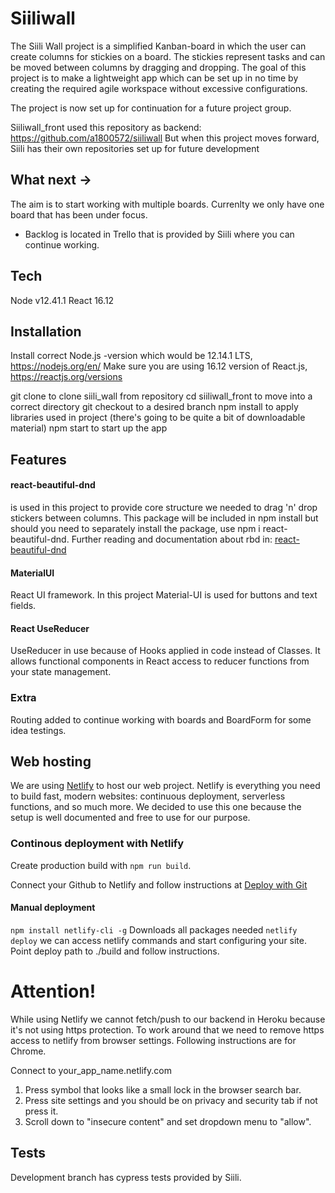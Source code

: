 # Siiliwall
The Siili Wall project is a simplified Kanban-board in which the user can create columns for stickies on a board. The stickies represent tasks and can be moved between columns by dragging and dropping. The goal of this project is to make a lightweight app which can be set up in no time by creating the required agile workspace without excessive configurations.

The project is now set up for continuation for a future project group.

Siiliwall_front used this repository as backend:
https://github.com/a1800572/siiliwall
But when this project moves forward, Siili has their own repositories set up for future development

## What next ->
The aim is to start working with multiple boards. Currenlty we only have one board that has been under focus.
 - Backlog is located in Trello that is provided by Siili where you can continue working.

## Tech
Node v12.41.1
React 16.12

## Installation
Install correct Node.js -version which would be 12.14.1 LTS, https://nodejs.org/en/
Make sure you are using 16.12 version of React.js, https://reactjs.org/versions

git clone <insert url here> to clone siili_wall from repository
cd siiliwall_front to move into a correct directory
git checkout to a desired branch
npm install to apply libraries used in project (there's going to be quite a bit of downloadable material)
npm start to start up the app

## Features

#### react-beautiful-dnd
is used in this project to provide core structure we needed to drag 'n' drop stickers between columns. This package will be included in npm install but should you need to separately install the package, use npm i react-beautiful-dnd. Further reading and documentation about rbd in: [react-beautiful-dnd](https://www.npmjs.com/package/react-beautiful-dnd)

#### MaterialUI
React UI framework. In this project Material-UI is used for buttons and text fields.

#### React UseReducer
UseReducer in use because of Hooks applied in code instead of Classes. It allows functional components in React access to reducer functions from your state management.

### Extra
Routing added to continue working with boards and BoardForm for some idea testings.

## Web hosting
We are using [Netlify](https://www.netlify.com/) to host our web project. Netlify is everything you need to build fast, modern websites: continuous deployment, serverless functions, and so much more. We decided to use this one because the setup is well documented and free to use for our purpose.

### Continous deployment with Netlify
Create production build with `npm run build`. 

Connect your Github to Netlify and follow instructions at [Deploy with Git](https://docs.netlify.com/site-deploys/create-deploys/#deploy-with-git)

#### Manual deployment
`npm install netlify-cli -g` Downloads all packages needed
`netlify deploy` we can access netlify commands and start configuring your site. Point deploy path to ./build and follow instructions.

# Attention!
While using Netlify we cannot fetch/push to our backend in Heroku because it's not using https protection. To work around that we need to remove https access to netlify from browser settings. Following instructions are for Chrome.

Connect to your_app_name.netlify.com

1. Press symbol that looks like a small lock in the browser search bar.
2. Press site settings and you should be on privacy and security tab if not press it.
3. Scroll down to "insecure content" and set dropdown menu to "allow".

## Tests
Development branch has cypress tests provided by Siili.
